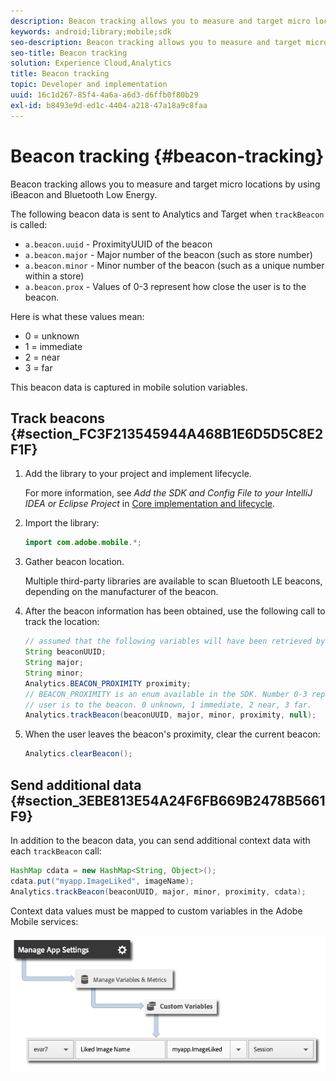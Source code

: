 ```yaml
---
description: Beacon tracking allows you to measure and target micro locations by using iBeacon and Bluetooth Low Energy.
keywords: android;library;mobile;sdk
seo-description: Beacon tracking allows you to measure and target micro locations by using iBeacon and Bluetooth Low Energy.
seo-title: Beacon tracking
solution: Experience Cloud,Analytics
title: Beacon tracking
topic: Developer and implementation
uuid: 16c1d267-85f4-4a6a-a6d3-d6ffb0f80b29
exl-id: b8493e9d-ed1c-4404-a218-47a18a9c8faa
---
```

# Beacon tracking {#beacon-tracking}

Beacon tracking allows you to measure and target micro locations by using iBeacon and Bluetooth Low Energy.

The following beacon data is sent to Analytics and Target when `trackBeacon` is called:

* `a.beacon.uuid` - ProximityUUID of the beacon 
* `a.beacon.major` - Major number of the beacon (such as store number) 
* `a.beacon.minor` - Minor number of the beacon (such as a unique number within a store) 
* `a.beacon.prox` - Values of 0-3 represent how close the user is to the beacon.

Here is what these values mean:

* 0 = unknown 
* 1 = immediate 
* 2 = near 
* 3 = far

This beacon data is captured in mobile solution variables.

## Track beacons {#section_FC3F213545944A468B1E6D5D5C8E2F1F}

1. Add the library to your project and implement lifecycle.

   For more information, see *Add the SDK and Config File to your IntelliJ IDEA or Eclipse Project* in [Core implementation and lifecycle](/help/android/getting-started/dev-qs.md). 

1. Import the library: 

   ```java
   import com.adobe.mobile.*;
   ```

1. Gather beacon location.

   Multiple third-party libraries are available to scan Bluetooth LE beacons, depending on the manufacturer of the beacon. 
1. After the beacon information has been obtained, use the following call to track the location: 

   ```java
   // assumed that the following variables will have been retrieved by the 3rd party beacon library 
   String beaconUUID; 
   String major; 
   String minor; 
   Analytics.BEACON_PROXIMITY proximity;  
   // BEACON_PROXIMITY is an enum available in the SDK. Number 0-3 representing how close the 
   // user is to the beacon. 0 unknown, 1 immediate, 2 near, 3 far.  
   Analytics.trackBeacon(beaconUUID, major, minor, proximity, null);
   ```

1. When the user leaves the beacon's proximity, clear the current beacon: 

   ```java
   Analytics.clearBeacon();
   ```

## Send additional data {#section_3EBE813E54A24F6FB669B2478B5661F9}

In addition to the beacon data, you can send additional context data with each `trackBeacon` call:

```java
HashMap cdata = new HashMap<String, Object>(); 
cdata.put("myapp.ImageLiked", imageName); 
Analytics.trackBeacon(beaconUUID, major, minor, proximity, cdata);
```

Context data values must be mapped to custom variables in the Adobe Mobile services: 

![](assets/map-variable-context-ltv.png)
